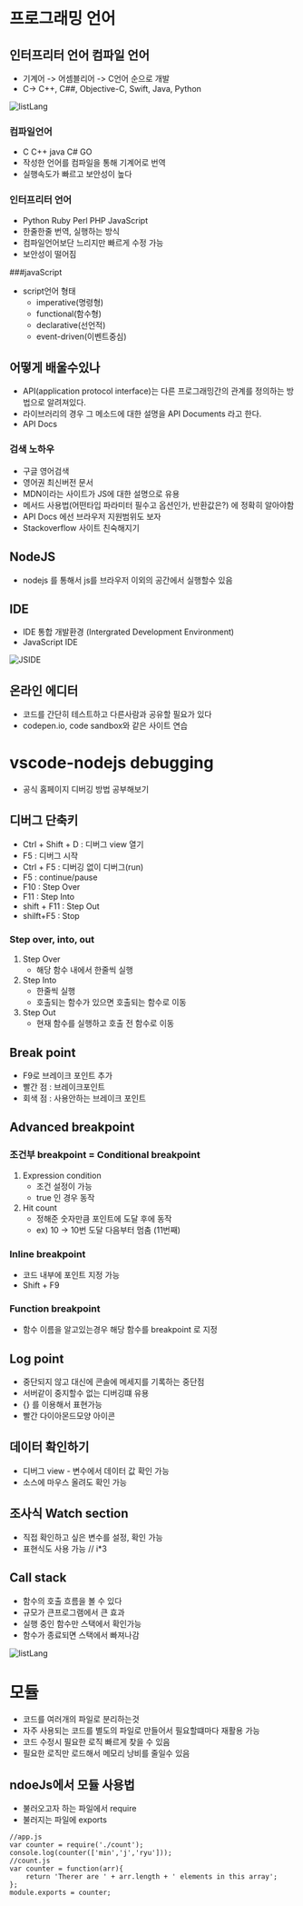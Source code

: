 # 프로그래밍 언어

## 인터프리터 언어 컴파일 언어
- 기계어 -> 어셈블리어 -> C언어 순으로 개발
- C-> C++, C##, Objective-C, Swift, Java, Python

![listLang](./img/kindOfLasng.png)

### 컴파일언어
- C C++ java C# GO
- 작성한 언어를 컴파일을 통해 기계어로 번역
- 실행속도가 빠르고 보안성이 높다

### 인터프리터 언어
- Python Ruby Perl PHP JavaScript
- 한줄한줄 번역, 실행하는 방식
- 컴파일언어보단 느리지만 빠르게 수정 가능
- 보안성이 떨어짐

###javaScript
- script언어 형태
    - imperative(명령형)
    - functional(함수형)
    - declarative(선언적)
    - event-driven(이벤트중심)

## 어떻게 배울수있나
- API(application protocol interface)는 다른 프로그래밍간의 관계를 정의하는 방법으로 알려져있다.
- 라이브러리의 경우 그 메소드에 대한 설명을 API Documents 라고 한다. 
- API Docs

### 검색 노하우
- 구글 영어검색
- 영어권 최신버전 문서
- MDN이라는 사이트가 JS에 대한 설명으로 유용
- 메서드 사용법(어떤타입 파라미터 필수고 옵션인가, 반환값은?) 에 정확히 알아야함
- API Docs 에선 브라우저 지원범위도 보자
- Stackoverflow 사이트 친숙해지기

## NodeJS
- nodejs 를 통해서 js를 브라우저 이외의 공간에서 실행할수 있음

## IDE
- IDE 통합 개발환경 (Intergrated Development Environment)
- JavaScript IDE

![JSIDE](./img/2018-textdeitor.png)

## 온라인 에디터
- 코드를 간단히 테스트하고 다른사람과 공유할 필요가 있다
- codepen.io, code sandbox와 같은 사이트 연습

# vscode-nodejs debugging
- 공식 홈페이지 디버깅 방법 공부해보기

## 디버그 단축키
- Ctrl + Shift + D : 디버그 view 열기
- F5 : 디버그 시작
- Ctrl + F5 : 디버깅 없이 디버그(run)
- F5 : continue/pause
- F10 : Step Over
- F11 : Step Into
- shift + F11 : Step Out
- shilft+F5 : Stop
### Step over, into, out
1. Step Over
    - 해당 함수 내에서 한줄씩 실행
2. Step Into
    - 한줄씩 실행
    - 호출되는 함수가 있으면 호출되는 함수로 이동
3. Step Out
    - 현재 함수를 실행하고 호출 전 함수로 이동

## Break point
- F9로 브레이크 포인트 추가
- 빨간 점 : 브레이크포인트
- 회색 점 : 사용안하는 브레이크 포인트

## Advanced breakpoint
### 조건부 breakpoint = Conditional breakpoint
1. Expression condition
    - 조건 설정이 가능
    - true 인 경우 동작
2. Hit count
    - 정해준 숫자만큼 포인트에 도달 후에 동작
    - ex) 10 -> 10번 도달 다음부터 멈춤 (11번째)

### Inline breakpoint
- 코드 내부에 포인트 지정 가능
- Shift + F9

### Function breakpoint
- 함수 이름을 알고있는경우 해당 함수를 breakpoint 로 지정

## Log point
- 중단되지 않고 대신에 콘솔에 메세지를 기록하는 중단점
- 서버같이 중지할수 없는 디버깅떄 유용
- {} 를 이용해서 표현가능
- 빨간 다이아몬드모양 아이콘

## 데이터 확인하기
- 디버그 view - 변수에서 데이터 값 확인 가능
- 소스에 마우스 올려도 확인 가능

## 조사식 Watch section
- 직접 확인하고 싶은 변수를 설정, 확인 가능
- 표현식도 사용 가능 // i*3

## Call stack
- 함수의 호출 흐름을 볼 수 있다
- 규모가 큰프로그램에서 큰 효과
- 실행 중인 함수만 스택에서 확인가능
- 함수가 종료되면 스택에서 빠져나감

![listLang](./img/callStack.png)



# 모듈
- 코드를 여러개의 파일로 분리하는것
- 자주 사용되는 코드를 별도의 파일로 만들어서 필요할떄마다 재활용 가능
- 코드 수정시 필요한 로직 빠르게 찾을 수 있음
- 필요한 로직만 로드해서 메모리 낭비를 줄일수 있음

## ndoeJs에서 모듈 사용법
- 불러오고자 하는 파일에서 require
- 불러지는 파일에 exports
~~~
//app.js
var counter = require('./count');
console.log(counter(['min','j','ryu']));
//count.js
var counter = function(arr){
    return 'Therer are ' + arr.length + ' elements in this array';
};
module.exports = counter;
~~~